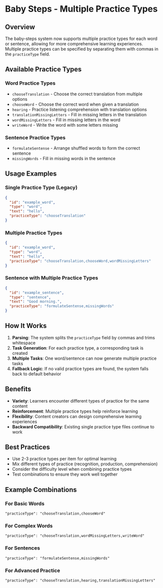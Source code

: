 # Baby Steps - Multiple Practice Types

## Overview
The baby-steps system now supports multiple practice types for each word or sentence, allowing for more comprehensive learning experiences. Multiple practice types can be specified by separating them with commas in the `practiceType` field.

## Available Practice Types

### Word Practice Types
- `chooseTranslation` - Choose the correct translation from multiple options
- `chooseWord` - Choose the correct word when given a translation
- `hearing` - Practice listening comprehension with translation options
- `translationMissingLetters` - Fill in missing letters in the translation
- `wordMissingLetters` - Fill in missing letters in the word
- `writeWord` - Write the word with some letters missing

### Sentence Practice Types
- `formulateSentense` - Arrange shuffled words to form the correct sentence
- `missingWords` - Fill in missing words in the sentence

## Usage Examples

### Single Practice Type (Legacy)
```json
{
  "id": "example_word",
  "type": "word",
  "text": "hello",
  "practiceType": "chooseTranslation"
}
```

### Multiple Practice Types
```json
{
  "id": "example_word",
  "type": "word",
  "text": "hello",
  "practiceType": "chooseTranslation,chooseWord,wordMissingLetters"
}
```

### Sentence with Multiple Practice Types
```json
{
  "id": "example_sentence",
  "type": "sentence",
  "text": "Good morning.",
  "practiceType": "formulateSentense,missingWords"
}
```

## How It Works

1. **Parsing**: The system splits the `practiceType` field by commas and trims whitespace
2. **Task Generation**: For each practice type, a corresponding task is created
3. **Multiple Tasks**: One word/sentence can now generate multiple practice tasks
4. **Fallback Logic**: If no valid practice types are found, the system falls back to default behavior

## Benefits

- **Variety**: Learners encounter different types of practice for the same content
- **Reinforcement**: Multiple practice types help reinforce learning
- **Flexibility**: Content creators can design comprehensive learning experiences
- **Backward Compatibility**: Existing single practice type files continue to work

## Best Practices

- Use 2-3 practice types per item for optimal learning
- Mix different types of practice (recognition, production, comprehension)
- Consider the difficulty level when combining practice types
- Test combinations to ensure they work well together

## Example Combinations

### For Basic Words
```
"practiceType": "chooseTranslation,chooseWord"
```

### For Complex Words
```
"practiceType": "chooseTranslation,wordMissingLetters,writeWord"
```

### For Sentences
```
"practiceType": "formulateSentense,missingWords"
```

### For Advanced Practice
```
"practiceType": "chooseTranslation,hearing,translationMissingLetters"
```
